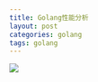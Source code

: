 ```yaml
---
title: Golang性能分析
layout: post
categories: golang
tags: golang
---
```


![](/assets/image/202204/Golang性能分析.png)